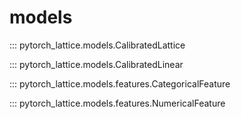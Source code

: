 # models

::: pytorch_lattice.models.CalibratedLattice

::: pytorch_lattice.models.CalibratedLinear

::: pytorch_lattice.models.features.CategoricalFeature

::: pytorch_lattice.models.features.NumericalFeature
